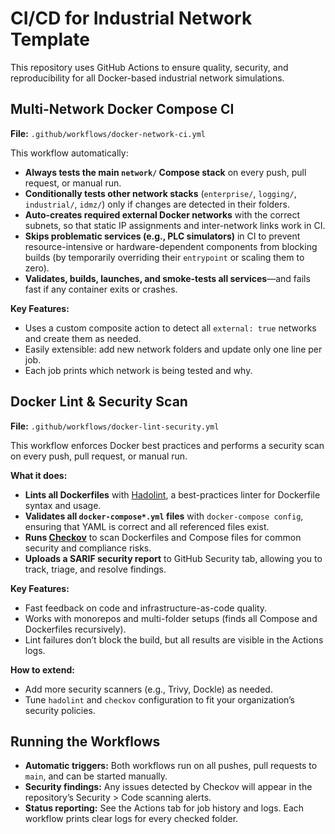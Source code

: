 # CI/CD for Industrial Network Template

This repository uses GitHub Actions to ensure quality, security, and reproducibility for all Docker-based industrial network simulations.

## Multi-Network Docker Compose CI

**File:** `.github/workflows/docker-network-ci.yml`

This workflow automatically:

- **Always tests the main `network/` Compose stack** on every push, pull request, or manual run.
- **Conditionally tests other network stacks** (`enterprise/`, `logging/`, `industrial/`, `idmz/`) only if changes are detected in their folders.
- **Auto-creates required external Docker networks** with the correct subnets, so that static IP assignments and inter-network links work in CI.
- **Skips problematic services (e.g., PLC simulators)** in CI to prevent resource-intensive or hardware-dependent components from blocking builds (by temporarily overriding their `entrypoint` or scaling them to zero).
- **Validates, builds, launches, and smoke-tests all services**—and fails fast if any container exits or crashes.

**Key Features:**
- Uses a custom composite action to detect all `external: true` networks and create them as needed.
- Easily extensible: add new network folders and update only one line per job.
- Each job prints which network is being tested and why.

## Docker Lint & Security Scan

**File:** `.github/workflows/docker-lint-security.yml`

This workflow enforces Docker best practices and performs a security scan on every push, pull request, or manual run.

**What it does:**
- **Lints all Dockerfiles** with [Hadolint](https://github.com/hadolint/hadolint), a best-practices linter for Dockerfile syntax and usage.
- **Validates all `docker-compose*.yml` files** with `docker-compose config`, ensuring that YAML is correct and all referenced files exist.
- **Runs [Checkov](https://github.com/bridgecrewio/checkov)** to scan Dockerfiles and Compose files for common security and compliance risks.
- **Uploads a SARIF security report** to GitHub Security tab, allowing you to track, triage, and resolve findings.

**Key Features:**
- Fast feedback on code and infrastructure-as-code quality.
- Works with monorepos and multi-folder setups (finds all Compose and Dockerfiles recursively).
- Lint failures don’t block the build, but all results are visible in the Actions logs.

**How to extend:**
- Add more security scanners (e.g., Trivy, Dockle) as needed.
- Tune `hadolint` and `checkov` configuration to fit your organization’s security policies.


## Running the Workflows

- **Automatic triggers:** Both workflows run on all pushes, pull requests to `main`, and can be started manually.
- **Security findings:** Any issues detected by Checkov will appear in the repository’s Security > Code scanning alerts.
- **Status reporting:** See the Actions tab for job history and logs. Each workflow prints clear logs for every checked folder.